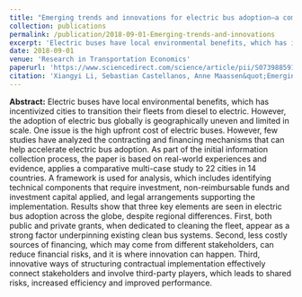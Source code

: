 ```yaml
---
title: "Emerging trends and innovations for electric bus adoption—a comparative case study of contracting and financing of 22 cities in the Americas, Asia-Pacific, and Europe"
collection: publications
permalink: /publication/2018-09-01-Emerging-trends-and-innovations
excerpt: 'Electric buses have local environmental benefits, which has incentivized cities to transition their fleets from diesel to electric. However, the adoption of electric bus globally is geographically uneven and limited in scale. One issue is the high upfront cost of electric buses. However, few studies have analyzed the contracting and financing mechanisms that can help accelerate electric bus adoption. As part of the initial information collection process, the paper is based on real-world experiences and evidence, applies a comparative multi-case study to 22 cities in 14 countries.'
date: 2018-09-01
venue: 'Research in Transportation Economics'
paperurl: 'https://www.sciencedirect.com/science/article/pii/S0739885917302330'
citation: 'Xiangyi Li, Sebastian Castellanos, Anne Maassen&quot;Emerging trends and innovations for electric bus adoption—a comparative case study of contracting and financing of 22 cities in the Americas, Asia-Pacific, and Europe&quot;<i>Research in Transportation Economics</i>. 69, 470-481'
---
```

<b>Abstract:</b>
Electric buses have local environmental benefits, which has incentivized cities to transition their fleets from diesel to electric. However, the adoption of electric bus globally is geographically uneven and limited in scale. One issue is the high upfront cost of electric buses. However, few studies have analyzed the contracting and financing mechanisms that can help accelerate electric bus adoption. As part of the initial information collection process, the paper is based on real-world experiences and evidence, applies a comparative multi-case study to 22 cities in 14 countries. A framework is used for analysis, which includes identifying technical components that require investment, non-reimbursable funds and investment capital applied, and legal arrangements supporting the implementation. Results show that three key elements are seen in electric bus adoption across the globe, despite regional differences. First, both public and private grants, when dedicated to cleaning the fleet, appear as a strong factor underpinning existing clean bus systems. Second, less costly sources of financing, which may come from different stakeholders, can reduce financial risks, and it is where innovation can happen. Third, innovative ways of structuring contractual implementation effectively connect stakeholders and involve third-party players, which leads to shared risks, increased efficiency and improved performance.
